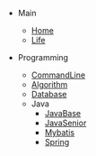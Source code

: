 - Main
 
 	- [Home](/)
 	- [Life](/LIFE.md)

- Programming
	
	- [CommandLine](/Coding/CommandLine.md)
	- [Algorithm](/Coding/Algorithm.md)
	- [Database](/Coding/Database.md)
 	- Java
		- [JavaBase](/Coding/Java/JavaBase.md)
		- [JavaSenior](/Coding/Java/JavaSenior.md)
		- [Mybatis](/Coding/Java/Mybatis.md)
		- [Spring](/Coding/Java/Spring.md)
